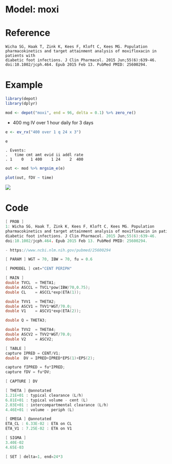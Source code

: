 Model: moxi
================

# Reference

    Wicha SG, Haak T, Zink K, Kees F, Kloft C, Kees MG. Population
    pharmacokinetics and target attainment analysis of moxifloxacin in patients with 
    diabetic foot infections. J Clin Pharmacol. 2015 Jun;55(6):639-46.
    doi:10.1002/jcph.464. Epub 2015 Feb 13. PubMed PMID: 25600294.

# Example

``` r
library(depot)
library(dplyr)
```

``` r
mod <- depot("moxi", end = 96, delta = 0.1) %>% zero_re()
```

  - 400 mg IV over 1 hour daily for 3 days

<!-- end list -->

``` r
e <- ev_rx("400 over 1 q 24 x 3")

e
```

    . Events:
    .   time cmt amt evid ii addl rate
    . 1    0   1 400    1 24    2  400

``` r
out <- mod %>% mrgsim_e(e)

plot(out, fDV ~ time)
```

![](/Users/kyleb/git/mrgsolve/depot/vignette/moxi_files/figure-gfm/unnamed-chunk-4-1.png)<!-- -->

# Code

``` c
[ PROB ]
1: Wicha SG, Haak T, Zink K, Kees F, Kloft C, Kees MG. Population
pharmacokinetics and target attainment analysis of moxifloxacin in patients with 
diabetic foot infections. J Clin Pharmacol. 2015 Jun;55(6):639-46.
doi:10.1002/jcph.464. Epub 2015 Feb 13. PubMed PMID: 25600294.

- https://www.ncbi.nlm.nih.gov/pubmed/25600294

[ PARAM ] WGT = 70, IBW = 70, fu = 0.6

[ PKMODEL ] cmt="CENT PERIPH"

[ MAIN ]
double TVCL  = THETA1;
double ASCCL = TVCL*pow(IBW/70,0.75);
double CL    = ASCCL*exp(ETA(1));

double TVV1  = THETA2;
double ASCV1 = TVV1*WGT/70.0;
double V1    = ASCV1*exp(ETA(2));

double Q = THETA3;

double TVV2  = THETA4;
double ASCV2 = TVV2*WGT/70.0;
double V2    = ASCV2;

[ TABLE ]
capture IPRED = CENT/V1;
double  DV = IPRED+IPRED*EPS(1)+EPS(2);

capture fIPRED = fu*IPRED;
capture fDV = fu*DV;

[ CAPTURE ] DV

[ THETA ] @annotated
1.21E+01 : typical clearance (L/h)
6.81E+01 : typical volume - cent (L)
2.03E+01 : intercompartmental clearance (L/h) 
4.46E+01 : volume - periph (L)

[ OMEGA ] @annotated
ETA_CL : 6.33E-02 : ETA on CL
ETA_V1 : 7.25E-02 : ETA on V1

[ SIGMA ]
3.40E-02
4.65E-03

[ SET ] delta=1, end=24*3
```
